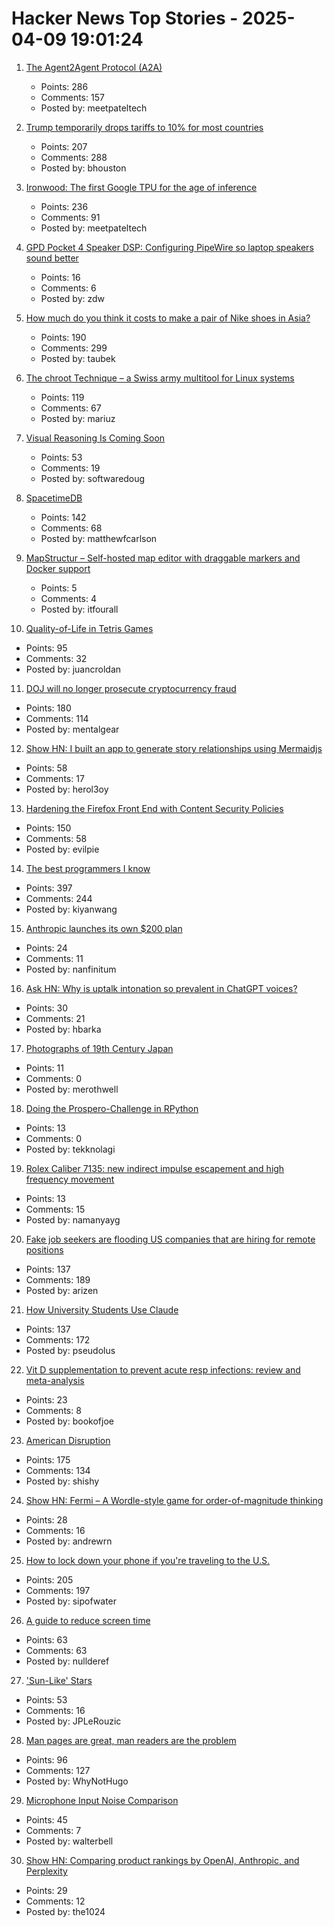 # Hacker News Top Stories - 2025-04-09 19:01:24

1. [The Agent2Agent Protocol (A2A)](https://developers.googleblog.com/en/a2a-a-new-era-of-agent-interoperability/)
   - Points: 286
   - Comments: 157
   - Posted by: meetpateltech

2. [Trump temporarily drops tariffs to 10% for most countries](https://www.cnbc.com/2025/04/09/trump-announces-90-day-tariff-pause-for-at-least-some-countries.html)
   - Points: 207
   - Comments: 288
   - Posted by: bhouston

3. [Ironwood: The first Google TPU for the age of inference](https://blog.google/products/google-cloud/ironwood-tpu-age-of-inference/)
   - Points: 236
   - Comments: 91
   - Posted by: meetpateltech

4. [GPD Pocket 4 Speaker DSP: Configuring PipeWire so laptop speakers sound better](https://kittenlabs.de/blog/2025/04/06/gpd-pocket-4-speaker-dsp/)
   - Points: 16
   - Comments: 6
   - Posted by: zdw

5. [How much do you think it costs to make a pair of Nike shoes in Asia?](https://threadreaderapp.com/thread/1909741170953273353.html)
   - Points: 190
   - Comments: 299
   - Posted by: taubek

6. [The chroot Technique – a Swiss army multitool for Linux systems](https://livesys.se/posts/the-chroot-technique/)
   - Points: 119
   - Comments: 67
   - Posted by: mariuz

7. [Visual Reasoning Is Coming Soon](http://arcturus-labs.com/blog/2025/03/31/visual-reasoning-is-coming-soon/)
   - Points: 53
   - Comments: 19
   - Posted by: softwaredoug

8. [SpacetimeDB](https://spacetimedb.com/)
   - Points: 142
   - Comments: 68
   - Posted by: matthewfcarlson

9. [MapStructur – Self-hosted map editor with draggable markers and Docker support](https://itfourall.com/mapstruct.php)
   - Points: 5
   - Comments: 4
   - Posted by: itfourall

10. [Quality-of-Life in Tetris Games](https://jcarlosroldan.com/post/355)
   - Points: 95
   - Comments: 32
   - Posted by: juancroldan

11. [DOJ will no longer prosecute cryptocurrency fraud](https://www.theverge.com/policy/645399/trump-doj-cryptocurrency-fraud-prosecutions-memo)
   - Points: 180
   - Comments: 114
   - Posted by: mentalgear

12. [Show HN: I built an app to generate story relationships using Mermaidjs](https://github.com/herol3oy/austen)
   - Points: 58
   - Comments: 17
   - Posted by: herol3oy

13. [Hardening the Firefox Front End with Content Security Policies](https://attackanddefense.dev/2025/04/09/hardening-the-firefox-frontend-with-content-security-policies.html)
   - Points: 150
   - Comments: 58
   - Posted by: evilpie

14. [The best programmers I know](https://endler.dev/2025/best-programmers/)
   - Points: 397
   - Comments: 244
   - Posted by: kiyanwang

15. [Anthropic launches its own $200 plan](https://www.anthropic.com/news/max-plan)
   - Points: 24
   - Comments: 11
   - Posted by: nanfinitum

16. [Ask HN: Why is uptalk intonation so prevalent in ChatGPT voices?](undefined)
   - Points: 30
   - Comments: 21
   - Posted by: hbarka

17. [Photographs of 19th Century Japan](https://cosmographia.substack.com/p/photographs-of-old-japan)
   - Points: 11
   - Comments: 0
   - Posted by: merothwell

18. [Doing the Prospero-Challenge in RPython](https://pypy.org/posts/2025/04/prospero-in-rpython.html)
   - Points: 13
   - Comments: 0
   - Posted by: tekknolagi

19. [Rolex Caliber 7135: new indirect impulse escapement and high frequency movement](https://www.hodinkee.com/articles/introducing-rolex-land-dweller)
   - Points: 13
   - Comments: 15
   - Posted by: namanyayg

20. [Fake job seekers are flooding US companies that are hiring for remote positions](https://www.cnbc.com/2025/04/08/fake-job-seekers-use-ai-to-interview-for-remote-jobs-tech-ceos-say.html)
   - Points: 137
   - Comments: 189
   - Posted by: arizen

21. [How University Students Use Claude](https://www.anthropic.com/news/anthropic-education-report-how-university-students-use-claude)
   - Points: 137
   - Comments: 172
   - Posted by: pseudolus

22. [Vit D supplementation to prevent acute resp infections: review and meta-analysis](https://www.thelancet.com/journals/landia/article/PIIS2213-8587(24)00348-6/fulltext)
   - Points: 23
   - Comments: 8
   - Posted by: bookofjoe

23. [American Disruption](https://stratechery.com/2025/american-disruption/)
   - Points: 175
   - Comments: 134
   - Posted by: shishy

24. [Show HN: Fermi – A Wordle-style game for order-of-magnitude thinking](https://fermi-game.andrewnoble.me/)
   - Points: 28
   - Comments: 16
   - Posted by: andrewrn

25. [How to lock down your phone if you're traveling to the U.S.](https://www.washingtonpost.com/technology/2025/03/27/cbp-cell-phones-devices-traveling-us/)
   - Points: 205
   - Comments: 197
   - Posted by: sipofwater

26. [A guide to reduce screen time](https://speedbumpapp.com/en/blog/how-to-reduce-screen-time/)
   - Points: 63
   - Comments: 63
   - Posted by: nullderef

27. ['Sun-Like' Stars](https://www.centauri-dreams.org/2025/04/08/on-sun-like-stars/)
   - Points: 53
   - Comments: 16
   - Posted by: JPLeRouzic

28. [Man pages are great, man readers are the problem](https://whynothugo.nl/journal/2025/04/09/man-pages-are-great-man-readers-are-the-problem/)
   - Points: 96
   - Comments: 127
   - Posted by: WhyNotHugo

29. [Microphone Input Noise Comparison](https://avisoft.com/recorder-tests/)
   - Points: 45
   - Comments: 7
   - Posted by: walterbell

30. [Show HN: Comparing product rankings by OpenAI, Anthropic, and Perplexity](https://productrank.ai/)
   - Points: 29
   - Comments: 12
   - Posted by: the1024

